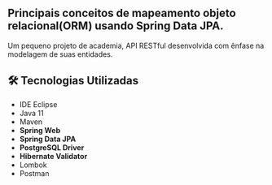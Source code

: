 <h2>Principais conceitos de mapeamento objeto relacional(ORM) usando Spring Data JPA.</h2>

Um pequeno projeto de academia, API RESTful desenvolvida com ênfase na modelagem de suas entidades.


<h2>🛠 Tecnologias Utilizadas</h2>

<ul>
    <li>IDE Eclipse</li>
    <li>Java 11</li>
    <li>Maven</li>
    <li><strong>Spring Web</strong></li>
    <li><strong>Spring Data JPA</strong></li>
    <li><strong>PostgreSQL Driver</strong></li>
    <li><strong>Hibernate Validator</strong></li>
    <li>Lombok</li>
    <li>Postman</li>
</ul>





